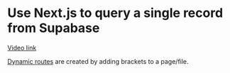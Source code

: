 # Use Next.js to query a single record from Supabase

[Video link](https://www.egghead.io/lessons/supabase-use-next-js-to-query-a-single-record-from-supabase?pl=build-a-saas-product-with-next-js-supabase-and-stripe-61f2bc20)

<TimeStamp start="00:00" end="00:00">

[Dynamic routes](https://nextjs.org/docs/routing/dynamic-routes) are created by adding brackets to a page/file. 

</TimeStamp>

